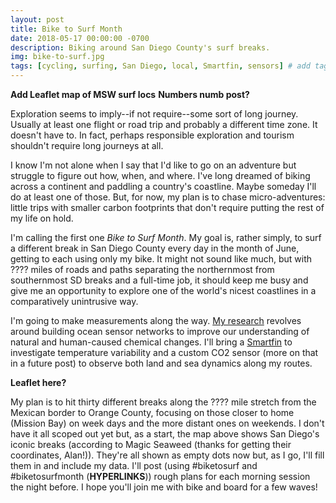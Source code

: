 ```yaml
---
layout: post
title: Bike to Surf Month
date: 2018-05-17 00:00:00 -0700
description: Biking around San Diego County's surf breaks.
img: bike-to-surf.jpg
tags: [cycling, surfing, San Diego, local, Smartfin, sensors] # add tag
---
```


**Add Leaflet map of MSW surf locs**
**Numbers numb post?**

Exploration seems to imply--if not require--some sort of long journey. Usually at least one flight or road trip and probably a different time zone. It doesn't have to. In fact, perhaps responsible exploration and tourism shouldn't require long journeys at all.

I know I'm not alone when I say that I'd like to go on an adventure but struggle to figure out how, when, and where. I've long dreamed of biking across a continent and paddling a country's coastline. Maybe someday I'll do at least one of those. But, for now, my plan is to chase micro-adventures: little trips with smaller carbon footprints that don't require putting the rest of my life on hold.

I'm calling the first one *Bike to Surf Month*. My goal is, rather simply, to surf a different break in San Diego County every day in the month of June, getting to each using only my bike. It might not sound like much, but with ???? miles of roads and paths separating the northernmost from southernmost SD breaks and a full-time job, it should keep me busy and give me an opportunity to explore one of the world's nicest coastlines in a comparatively unintrusive way.

I'm going to make measurements along the way. [My research](..about-me) revolves around building ocean sensor networks to improve our understanding of natural and human-caused chemical changes. I'll bring a [Smartfin](../smartfin) to investigate temperature variability and a custom CO2 sensor (more on that in a future post) to observe both land and sea dynamics along my routes.

**Leaflet here?**

My plan is to hit thirty different breaks along the ???? mile stretch from the Mexican border to Orange County, focusing on those closer to home (Mission Bay) on week days and the more distant ones on weekends. I don't have it all scoped out yet but, as a start, the map above shows San Diego's iconic breaks (according to Magic Seaweed (thanks for getting their coordinates, Alan!)). They're all shown as empty dots now but, as I go, I'll fill them in and include my data. I'll post (using #biketosurf and #biketosurfmonth (**HYPERLINKS**)) rough plans for each morning session the night before. I hope you'll join me with bike and board for a few waves!
